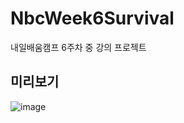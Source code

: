 # NbcWeek6Survival
 내일배움캠프 6주차 중 강의 프로젝트

## 미리보기
![image](https://github.com/EcchiClone/NbcWeek6Survival/assets/21221633/0d22b89f-c8c9-4104-92c5-856039afe47d)
